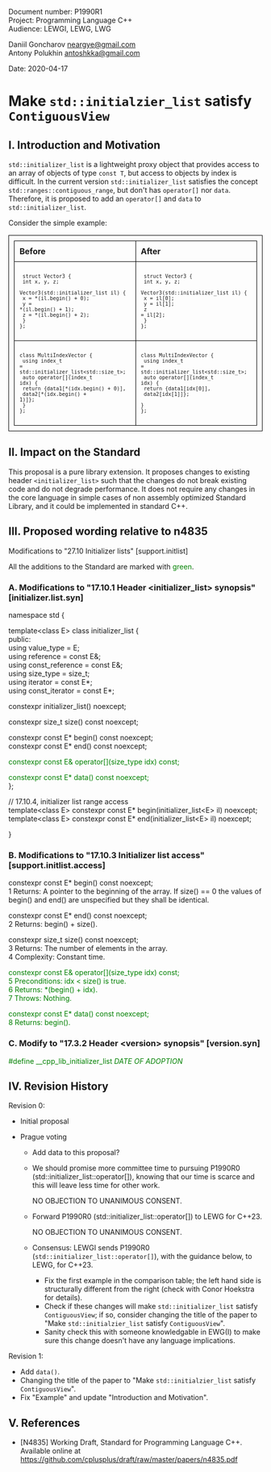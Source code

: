 <style>
table, th, td {
  border: 1px solid black;
  border-collapse: collapse;
  text-align: left;
  padding: 10px;
  border-spacing: 0px;
}
</style>
Document number: P1990R1  
Project: Programming Language C++  
Audience: LEWGI, LEWG, LWG  

Daniil Goncharov <neargye@gmail.com>  
Antony Polukhin <antoshkka@gmail.com>

Date: 2020-04-17

# Make `std::initialzier_list` satisfy `ContiguousView`

## I. Introduction and Motivation

`std::initializer_list` is a lightweight proxy object that provides access to an array of objects of type `const T`, but access to objects by index is difficult. In the current version `std::initializer_list` satisfies the concept `std::ranges::contiguous_range`, but don't has `operator[]` nor `data`. Therefore, it is proposed to add an `operator[]` and `data` to `std::initializer_list`.

Consider the simple example:

| Before | After |
|--------|-------|
| <pre><code><font size="1"> struct Vector3 {<br>  int x, y, z;<br>  Vector3(std::initializer_list il) {<br>    x = *(il.begin() + 0);<br>    y = *(il.begin() + 1);<br>    z = *(il.begin() + 2);<br>  }<br>}; </font></code></pre> | <pre><code><font size="1"> struct Vector3 {<br>  int x, y, z;<br>  Vector3(std::initializer_list il) {<br>    x = il[0];<br>    y = il[1];<br>    z = il[2];<br>  }<br>}; </font></code></pre> |
| <pre><code><font size="1">class MultiIndexVector {<br>  using index_t = std::initializer_list\<std::size_t>;<br>  auto operator\[](index_t idx) {<br>    return {data1[\*(idx.begin() + 0)],<br>            data2[\*(idx.begin() + 1)]};<br>  }<br>};</font></code></pre> | <pre><code><font size="1">class MultiIndexVector {<br>  using index_t = std::initializer_list\<std::size_t>;<br>  auto operator\[](index_t idx) {<br>    return {data1[idx[0]],<br>            data2[idx[1]]};<br>  }<br>};</font></code></pre> |

## II. Impact on the Standard

This proposal is a pure library extension. It proposes changes to existing header `<initializer_list>` such that the changes do not break existing code and do not degrade performance. It does not require any changes in the core language in simple cases of non assembly optimized Standard Library, and it could be implemented in standard C++.

## III. Proposed wording relative to n4835

Modifications to "27.10 Initializer lists" [support.initlist]

All the additions to the Standard are marked with <font color='green'>green</font>.

### A. Modifications to "17.10.1 Header \<initializer_list> synopsis" [initializer.list.syn]

namespace std {

template\<class E> class initializer_list {  
public:  
using value_type = E;  
using reference = const E&;  
using const_reference = const E&;  
using size_type = size_t;  
using iterator = const E*;  
using const_iterator = const E*;  

constexpr initializer_list() noexcept;  

constexpr size_t size() const noexcept;  

constexpr const E* begin() const noexcept;  
constexpr const E* end() const noexcept;  

<font color='green'>constexpr const E& operator\[](size_type idx) const;</font>  

<font color='green'>constexpr const E* data() const noexcept;</font>  
};

// 17.10.4, initializer list range access  
template\<class E> constexpr const E* begin(initializer_list\<E> il) noexcept;  
template\<class E> constexpr const E* end(initializer_list\<E> il) noexcept;  

}

### B. Modifications to "17.10.3 Initializer list access" [support.initlist.access]

constexpr const E* begin() const noexcept;  
1 Returns: A pointer to the beginning of the array. If size() == 0 the values of begin() and end() are unspecified but they shall be identical.  

constexpr const E* end() const noexcept;  
2 Returns: begin() + size().  

constexpr size_t size() const noexcept;  
3 Returns: The number of elements in the array.  
4 Complexity: Constant time.  

<font color='green'>constexpr const E& operator\[](size_type idx) const;</font>  
<font color='green'>5 Preconditions: idx < size() is true.</font>  
<font color='green'>6 Returns: *(begin() + idx).</font>  
<font color='green'>7 Throws: Nothing.</font>  

<font color='green'>constexpr const E* data() const noexcept;</font>  
<font color='green'>8 Returns: begin().</font>  

### C. Modify to "17.3.2 Header \<version> synopsis" [version.syn]

<font color='green'>#define __cpp_lib_initializer_list _DATE OF ADOPTION_</font>

## IV. Revision History

Revision 0:

* Initial proposal

* Prague voting

  * Add data to this proposal?

  * We should promise more committee time to pursuing P1990R0 (std::initializer_list::operator[]), knowing that our time is scarce and this will leave less time for other work.

    NO OBJECTION TO UNANIMOUS CONSENT.

  * Forward P1990R0 (std::initializer_list::operator[]) to LEWG for C++23.

    NO OBJECTION TO UNANIMOUS CONSENT.

  * Consensus: LEWGI sends P1990R0 (`std::initializer_list::operator[]`), with the guidance below, to LEWG, for C++23.
    * Fix the first example in the comparison table; the left hand side is structurally different from the right (check with Conor Hoekstra for details).
    * Check if these changes will make `std::initializer_list` satisfy `ContiguousView`; if so, consider changing the title of the paper to "Make `std::initialzier_list` satisfy `ContiguousView`".
    * Sanity check this with someone knowledgable in EWG(I) to make sure this change doesn't have any language implications.

Revision 1:

* Add `data()`.
* Changing the title of the paper to "Make `std::initialzier_list` satisfy `ContiguousView`".
* Fix "Example" and update "Introduction and Motivation".

## V. References

* [N4835] Working Draft, Standard for Programming Language C++. Available online at <https://github.com/cplusplus/draft/raw/master/papers/n4835.pdf>
